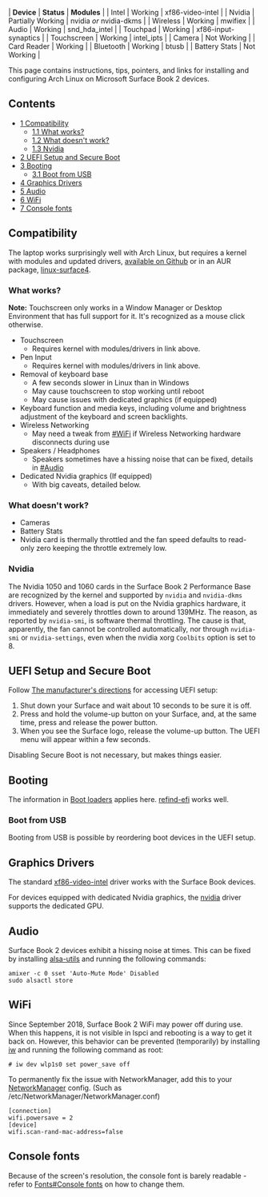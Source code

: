 | **Device** | **Status** | **Modules** |
| Intel | Working | xf86-video-intel |
| Nvidia | Partially Working | nvidia *or* nvidia-dkms |
| Wireless | Working | mwifiex |
| Audio | Working | snd_hda_intel |
| Touchpad | Working | xf86-input-synaptics |
| Touchscreen | Working | intel_ipts |
| Camera | Not Working |
| Card Reader | Working |
| Bluetooth | Working | btusb |
| Battery Stats | Not Working |

This page contains instructions, tips, pointers, and links for installing and configuring Arch Linux on Microsoft Surface Book 2 devices.

## Contents

*   [1 Compatibility](#Compatibility)
    *   [1.1 What works?](#What_works.3F)
    *   [1.2 What doesn't work?](#What_doesn.27t_work.3F)
    *   [1.3 Nvidia](#Nvidia)
*   [2 UEFI Setup and Secure Boot](#UEFI_Setup_and_Secure_Boot)
*   [3 Booting](#Booting)
    *   [3.1 Boot from USB](#Boot_from_USB)
*   [4 Graphics Drivers](#Graphics_Drivers)
*   [5 Audio](#Audio)
*   [6 WiFi](#WiFi)
*   [7 Console fonts](#Console_fonts)

## Compatibility

The laptop works surprisingly well with Arch Linux, but requires a kernel with modules and updated drivers, [available on Github](https://github.com/jakeday/linux-surface) or in an AUR package, [linux-surface4](https://aur.archlinux.org/packages/linux-surface4/).

### What works?

**Note:** Touchscreen only works in a Window Manager or Desktop Environment that has full support for it. It's recognized as a mouse click otherwise.

*   Touchscreen
    *   Requires kernel with modules/drivers in link above.
*   Pen Input
    *   Requires kernel with modules/drivers in link above.
*   Removal of keyboard base
    *   A few seconds slower in Linux than in Windows
    *   May cause touchscreen to stop working until reboot
    *   May cause issues with dedicated graphics (if equipped)
*   Keyboard function and media keys, including volume and brightness adjustment of the keyboard and screen backlights.
*   Wireless Networking
    *   May need a tweak from [#WiFi](#WiFi) if Wireless Networking hardware disconnects during use
*   Speakers / Headphones
    *   Speakers sometimes have a hissing noise that can be fixed, details in [#Audio](#Audio)
*   Dedicated Nvidia graphics (If equipped)
    *   With big caveats, detailed below.

### What doesn't work?

*   Cameras
*   Battery Stats
*   Nvidia card is thermally throttled and the fan speed defaults to read-only zero keeping the throttle extremely low.

### Nvidia

The Nvidia 1050 and 1060 cards in the Surface Book 2 Performance Base are recognized by the kernel and supported by `nvidia` and `nvidia-dkms` drivers. However, when a load is put on the Nvidia graphics hardware, it immediately and severely throttles down to around 139MHz. The reason, as reported by `nvidia-smi`, is software thermal throttling. The cause is that, apparently, the fan cannot be controlled automatically, nor through `nvidia-smi` or `nvidia-settings`, even when the nvidia xorg `Coolbits` option is set to 8.

## UEFI Setup and Secure Boot

Follow [The manufacturer's directions](https://support.microsoft.com/en-us/help/4023531) for accessing UEFI setup:

1.  Shut down your Surface and wait about 10 seconds to be sure it is off.
2.  Press and hold the volume-up button on your Surface, and, at the same time, press and release the power button.
3.  When you see the Surface logo, release the volume-up button. The UEFI menu will appear within a few seconds.

Disabling Secure Boot is not necessary, but makes things easier.

## Booting

The information in [Boot loaders](/index.php/Boot_loader "Boot loader") applies here. [refind-efi](https://www.archlinux.org/packages/?name=refind-efi) works well.

### Boot from USB

Booting from USB is possible by reordering boot devices in the UEFI setup.

## Graphics Drivers

The standard [xf86-video-intel](https://www.archlinux.org/packages/?name=xf86-video-intel) driver works with the Surface Book devices.

For devices equipped with dedicated Nvidia graphics, the [nvidia](https://www.archlinux.org/packages/?name=nvidia) driver supports the dedicated GPU.

## Audio

Surface Book 2 devices exhibit a hissing noise at times. This can be fixed by installing [alsa-utils](https://www.archlinux.org/packages/?name=alsa-utils) and running the following commands:

```
amixer -c 0 sset 'Auto-Mute Mode' Disabled
sudo alsactl store

```

## WiFi

Since September 2018, Surface Book 2 WiFi may power off during use. When this happens, it is not visible in lspci and rebooting is a way to get it back on. However, this behavior can be prevented (temporarily) by installing [iw](https://www.archlinux.org/packages/?name=iw) and running the following command as root:

```
# iw dev wlp1s0 set power_save off

```

To permanently fix the issue with NetworkManager, add this to your [NetworkManager](/index.php/NetworkManager "NetworkManager") config. (Such as /etc/NetworkManager/NetworkManager.conf)

```
[connection]
wifi.powersave = 2
[device]
wifi.scan-rand-mac-address=false

```

## Console fonts

Because of the screen's resolution, the console font is barely readable - refer to [Fonts#Console fonts](/index.php/Fonts#Console_fonts "Fonts") on how to change them.